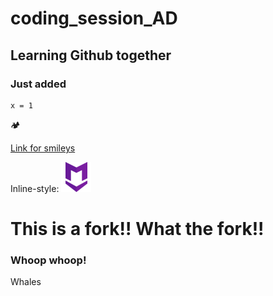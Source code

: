 # coding_session_AD
## Learning Github together

### Just added


```
x = 1
```
🏕️

[Link for smileys](https://github.com/ikatyang/emoji-cheat-sheet/blob/master/README.md)

Inline-style: 
![alt text](https://github.com/adam-p/markdown-here/raw/master/src/common/images/icon48.png "Logo Title Text 1")



This is a fork!! What the fork!! 
=======
### Whoop whoop!

Whales
